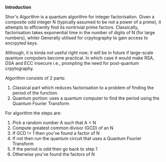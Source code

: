 **Introduction**

Shor's Algorithm is a quantum algorithm for integer factorisation. Given a composite odd integer N (typically assumed to be not a power of a prime), it attempts to efficiently find its
nontrivial prime factors. 
Classically, factorisation takes exponential time in the number of digits of N (for large numbers), whiler
Generally utilised for crpytography to gain access to encrpyted keys.

Although, it is kinda not useful right now; it will be in future if large-scale quantum computers become practical. 
In which case it would make RSA, DSA and ECC insecure i.e., prompting the need for post-quantum crpytography.


Algorithm consists of 2 parts:
1. Classical part which reduces factorisation to a problem of finding the period of the function. 
2. Quantum portion: uses a quantum computer to find the period using the Quantum Fourier Transform 

For algorithm the steps are:
1. Pick a random number A such that A < N
2. Compute greatest common divisor (GCD) of an N
3. If GCD != 1 then you've found a factor of N
4. If not then run the quantum circuit that uses a Quantum Fourier Transform
5. If the period is odd then go back to step 1
6. Otherwise you've found the factors of N